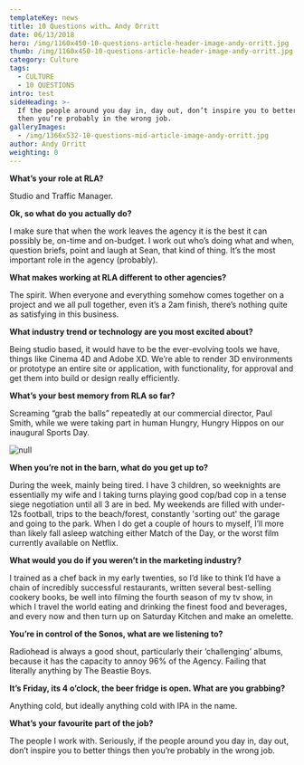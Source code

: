```yaml
---
templateKey: news
title: 10 Questions with… Andy Orritt
date: 06/13/2018
hero: /img/1160x450-10-questions-article-header-image-andy-orritt.jpg
thumb: /img/1160x450-10-questions-article-header-image-andy-orritt.jpg
category: Culture
tags:
  - CULTURE
  - 10 QUESTIONS
intro: test
sideHeading: >-
  If the people around you day in, day out, don’t inspire you to better things
  then you’re probably in the wrong job.
galleryImages:
  - /img/1366x532-10-questions-mid-article-image-andy-orritt.jpg
author: Andy Orritt
weighting: 0
---
```

**What’s your role at RLA?**

Studio and Traffic Manager.

**Ok, so what do you actually do?**

I make sure that when the work leaves the agency it is the best it can possibly be, on-time and on-budget. I work out who’s doing what and when, question briefs, point and laugh at Sean, that kind of thing. It’s the most important role in the agency (probably).

**What makes working at RLA different to other agencies?**

The spirit. When everyone and everything somehow comes together on a project and we all pull together, even it’s a 2am finish, there’s nothing quite as satisfying in this business.

**What industry trend or technology are you most excited about?**

Being studio based, it would have to be the ever-evolving tools we have, things like Cinema 4D and Adobe XD. We’re able to render 3D environments or prototype an entire site or application, with functionality, for approval and get them into build or design really efficiently.

**What’s your best memory from RLA so far?**

Screaming “grab the balls” repeatedly at our commercial director, Paul Smith, while we were taking part in human Hungry, Hungry Hippos on our inaugural Sports Day.

![null](/img/1366x532-10-questions-mid-article-image-andy-orritt.jpg)

**When you’re not in the barn, what do you get up to?**

During the week, mainly being tired. I have 3 children, so weeknights are essentially my wife and I taking turns playing good cop/bad cop in a tense siege negotiation until all 3 are in bed. My weekends are filled with under-12s football, trips to the beach/forest, constantly 'sorting out' the garage and going to the park. When I do get a couple of hours to myself, I’ll more than likely fall asleep watching either Match of the Day, or the worst film currently available on Netflix.

**What would you do if you weren’t in the marketing industry?**

I trained as a chef back in my early twenties, so I’d like to think I’d have a chain of incredibly successful restaurants, written several best-selling cookery books, be well into filming the fourth season of my tv show, in which I travel the world eating and drinking the finest food and beverages, and every now and then turn up on Saturday Kitchen and make an omelette.

**You’re in control of the Sonos, what are we listening to?**

Radiohead is always a good shout, particularly their ‘challenging’ albums, because it has the capacity to annoy 96% of the Agency. Failing that literally anything by The Beastie Boys.

**It’s Friday, its 4 o’clock, the beer fridge is open. What are you grabbing?**

Anything cold, but ideally anything cold with IPA in the name.

**What’s your favourite part of the job?**

The people I work with. Seriously, if the people around you day in, day out, don’t inspire you to better things then you’re probably in the wrong job.
